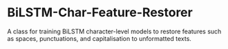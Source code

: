 # BiLSTM-Char-Feature-Restorer
A class for training BiLSTM character-level models to restore features such as spaces, punctuations, and capitalisation to unformatted texts.
